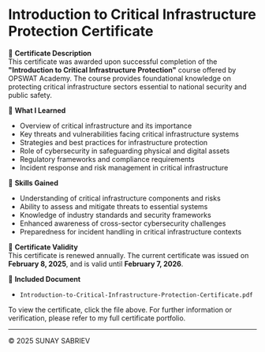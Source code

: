 # Introduction to Critical Infrastructure Protection Certificate

📌 **Certificate Description**  
This certificate was awarded upon successful completion of the **"Introduction to Critical Infrastructure Protection"** course offered by OPSWAT Academy. The course provides foundational knowledge on protecting critical infrastructure sectors essential to national security and public safety.

🧠 **What I Learned**  
- Overview of critical infrastructure and its importance  
- Key threats and vulnerabilities facing critical infrastructure systems  
- Strategies and best practices for infrastructure protection  
- Role of cybersecurity in safeguarding physical and digital assets  
- Regulatory frameworks and compliance requirements  
- Incident response and risk management in critical infrastructure  

🎯 **Skills Gained**  
- Understanding of critical infrastructure components and risks  
- Ability to assess and mitigate threats to essential systems  
- Knowledge of industry standards and security frameworks  
- Enhanced awareness of cross-sector cybersecurity challenges  
- Preparedness for incident handling in critical infrastructure contexts  

📅 **Certificate Validity**  
This certificate is renewed annually. The current certificate was issued on **February 8, 2025**, and is valid until **February 7, 2026**.

📄 **Included Document**  
- `Introduction-to-Critical-Infrastructure-Protection-Certificate.pdf`  

To view the certificate, click the file above. For further information or verification, please refer to my full certificate portfolio.

---

© 2025 SUNAY SABRIEV
